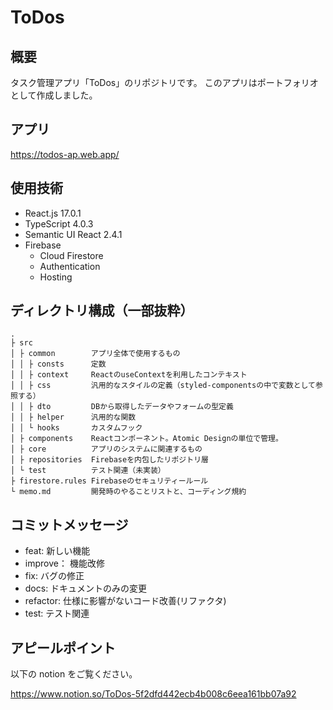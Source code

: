 # ToDos

## 概要

タスク管理アプリ「ToDos」のリポジトリです。
このアプリはポートフォリオとして作成しました。

## アプリ

https://todos-ap.web.app/

## 使用技術

- React.js 17.0.1
- TypeScript 4.0.3
- Semantic UI React 2.4.1
- Firebase
  - Cloud Firestore
  - Authentication
  - Hosting

## ディレクトリ構成（一部抜粋）

```
.
├ src
│ ├ common        アプリ全体で使用するもの
│ │ ├ consts      定数
│ │ ├ context     ReactのuseContextを利用したコンテキスト
│ │ ├ css         汎用的なスタイルの定義（styled-componentsの中で変数として参照する）
│ │ ├ dto         DBから取得したデータやフォームの型定義
│ │ ├ helper      汎用的な関数
│ │ └ hooks       カスタムフック
│ ├ components    Reactコンポーネント。Atomic Designの単位で管理。
│ ├ core          アプリのシステムに関連するもの
│ ├ repositories  Firebaseを内包したリポジトリ層
│ └ test          テスト関連（未実装）
├ firestore.rules Firebaseのセキュリティールール
└ memo.md         開発時のやることリストと、コーディング規約
```

## コミットメッセージ

- feat: 新しい機能
- improve： 機能改修
- fix: バグの修正
- docs: ドキュメントのみの変更
- refactor: 仕様に影響がないコード改善(リファクタ)
- test: テスト関連

## アピールポイント

以下の notion をご覧ください。

https://www.notion.so/ToDos-5f2dfd442ecb4b008c6eea161bb07a92
